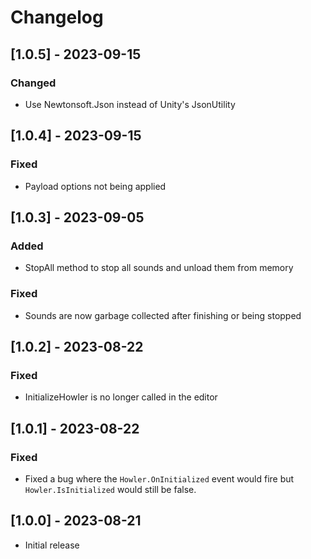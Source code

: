 ﻿# Changelog

## [1.0.5] - 2023-09-15
### Changed
- Use Newtonsoft.Json instead of Unity's JsonUtility

## [1.0.4] - 2023-09-15
### Fixed
- Payload options not being applied

## [1.0.3] - 2023-09-05
### Added
- StopAll method to stop all sounds and unload them from memory

### Fixed
- Sounds are now garbage collected after finishing or being stopped

## [1.0.2] - 2023-08-22
### Fixed
- InitializeHowler is no longer called in the editor

## [1.0.1] - 2023-08-22
### Fixed
- Fixed a bug where the `Howler.OnInitialized` event would fire but `Howler.IsInitialized` would still be false.


## [1.0.0] - 2023-08-21
- Initial release

